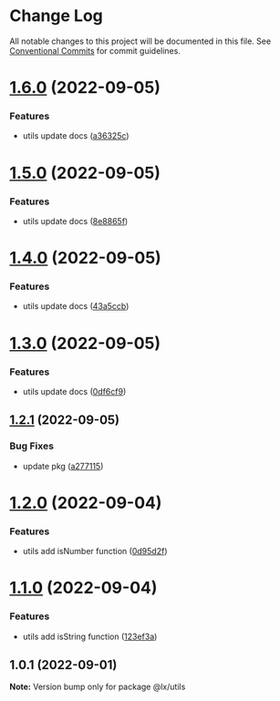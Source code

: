 # Change Log

All notable changes to this project will be documented in this file.
See [Conventional Commits](https://conventionalcommits.org) for commit guidelines.

# [1.6.0](https://github.com/PeopleWhoListenToStories/lx-lib/compare/@lx/utils@1.5.0...@lx/utils@1.6.0) (2022-09-05)


### Features

* utils update docs ([a36325c](https://github.com/PeopleWhoListenToStories/lx-lib/commit/a36325cb4d7b8898797ce69ff91d8a128e50f6a2))





# [1.5.0](https://github.com/PeopleWhoListenToStories/lx-lib/compare/@lx/utils@1.4.0...@lx/utils@1.5.0) (2022-09-05)


### Features

* utils update docs ([8e8865f](https://github.com/PeopleWhoListenToStories/lx-lib/commit/8e8865f399a905ec6ad0f5b1c2fcd3d39825c06e))





# [1.4.0](https://github.com/PeopleWhoListenToStories/lx-lib/compare/@lx/utils@1.3.0...@lx/utils@1.4.0) (2022-09-05)


### Features

* utils update docs ([43a5ccb](https://github.com/PeopleWhoListenToStories/lx-lib/commit/43a5ccb5987df90ce1978cb781181a95936b9191))





# [1.3.0](https://github.com/PeopleWhoListenToStories/lx-lib/compare/@lx/utils@1.2.1...@lx/utils@1.3.0) (2022-09-05)


### Features

* utils update docs ([0df6cf9](https://github.com/PeopleWhoListenToStories/lx-lib/commit/0df6cf9f72ce350b279caa10c128d1310aed1089))





## [1.2.1](https://github.com/PeopleWhoListenToStories/lx-lib/compare/@lx/utils@1.2.0...@lx/utils@1.2.1) (2022-09-05)


### Bug Fixes

* update pkg ([a277115](https://github.com/PeopleWhoListenToStories/lx-lib/commit/a2771154dd32dc5d953e32c40731392693a6bebf))






# [1.2.0](https://github.com/PeopleWhoListenToStories/lx-lib/compare/@lx/utils@1.1.0...@lx/utils@1.2.0) (2022-09-04)


### Features

* utils add isNumber function ([0d95d2f](https://github.com/PeopleWhoListenToStories/lx-lib/commit/0d95d2f680ae0325e829b6444ed076890d58f365))





# [1.1.0](https://github.com/PeopleWhoListenToStories/lx-lib/compare/@lx/utils@1.0.1...@lx/utils@1.1.0) (2022-09-04)


### Features

* utils add isString function ([123ef3a](https://github.com/PeopleWhoListenToStories/lx-lib/commit/123ef3aea139cd336891e5ef738bb2f1cdcb70cf))





## 1.0.1 (2022-09-01)

**Note:** Version bump only for package @lx/utils
